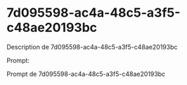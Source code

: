 # 7d095598-ac4a-48c5-a3f5-c48ae20193bc

Description de 7d095598-ac4a-48c5-a3f5-c48ae20193bc

Prompt:

Prompt de 7d095598-ac4a-48c5-a3f5-c48ae20193bc